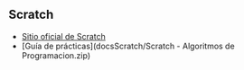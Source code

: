 ## Scratch

* [Sitio oficial de Scratch](https://scratch.mit.edu/)
* [Guía de prácticas](docsScratch/Scratch - Algoritmos de Programacion.zip)